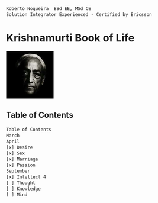 ```
Roberto Nogueira  BSd EE, MSd CE
Solution Integrator Experienced - Certified by Ericsson
```

# Krishnamurti Book of Life

![ebook_cover](images/krishnamurti.png)

## Table of Contents

```
Table of Contents
March
April
[x] Desire
[x] Sex
[x] Marriage
[x] Passion
September
[x] Intellect 4
[ ] Thought
[ ] Knowledge
[ ] Mind
```
